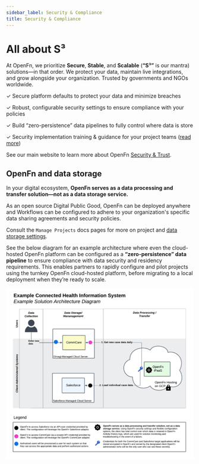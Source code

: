 ```yaml
---
sidebar_label: Security & Compliance
title: Security & Compliance
---
```


# All about S³

At OpenFn, we prioritize **Secure**, **Stable**, and **Scalable** (**“S³”** is
our mantra) solutions—in that order. We protect your data, maintain live
integrations, and grow alongside your organization. Trusted by governments and
NGOs worldwide.

✓ Secure platform defaults to protect your data and minimize breaches

✓ Robust, configurable security settings to ensure compliance with your policies

✓ Build “zero-persistence” data pipelines to fully control where data is store

✓ Security implementation training & guidance for your project teams
([read more](../get-started/security.md))

See our main website to learn more about OpenFn
[Security & Trust](https://openfn.org/trust).

## OpenFn and data storage

In your digital ecosystem, **OpenFn serves as a data processing and transfer
solution—not as a data storage service.**

As an open source Digital Public Good, OpenFn can be deployed anywhere and
Workflows can be configured to adhere to your organization's specific data
sharing agreements and security policies.

Consult the `Manage Projects` docs pages for more on project and
[data storage settings](../manage-projects/io-data-storage.md).

See the below diagram for an example architecture where even the cloud-hosted
OpenFn platform can be configured as a **“zero-persistence” data pipeline** to
ensure compliance with data security and residency requirements. This enables
partners to rapidly configure and pilot projects using the turnkey OpenFn
cloud-hosted platform, before migrating to a local deployment when they’re ready
to scale.

![Sample Architecture](/img/zero_persistence_architecture.png)
